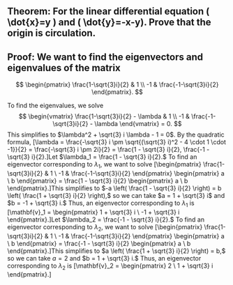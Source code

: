 ## Theorem: For the linear differential equation \( \dot{x}=y \) and \( \dot{y}=-x-y). Prove that the origin is circulation.


## Proof: We want to find the eigenvectors and eigenvalues of the matrix 
$$
\begin{pmatrix}
\frac{1-\sqrt{3}i}{2} & 1 \\
-1 & \frac{-1-\sqrt{3}i}{2}
\end{pmatrix}.
$$

To find the eigenvalues, we solve 
$$
\begin{vmatrix}
\frac{1-\sqrt{3}i}{2} - \lambda & 1 \\
-1 & \frac{-1-\sqrt{3}i}{2} - \lambda
\end{vmatrix} = 0.
$$
This simplifies to $\lambda^2 + \sqrt{3} i \lambda - 1 = 0$.  By the quadratic formula,
\[\lambda = \frac{-\sqrt{3} i \pm \sqrt{(\sqrt{3} i)^2 - 4 \cdot 1 \cdot -1}}{2} = \frac{-\sqrt{3} i \pm 2i}{2} = \frac{1 - \sqrt{3} i}{2}, \frac{-1 - \sqrt{3} i}{2}.\]Let $\lambda_1 = \frac{1 - \sqrt{3} i}{2}.$  To find an eigenvector corresponding to $\lambda_1,$ we want to solve
\[\begin{pmatrix}
\frac{1-\sqrt{3}i}{2} & 1 \\
-1 & \frac{-1-\sqrt{3}i}{2}
\end{pmatrix} \begin{pmatrix} a \\ b \end{pmatrix} = \frac{1 - \sqrt{3} i}{2} \begin{pmatrix} a \\ b \end{pmatrix}.\]This simplifies to $-a \left( \frac{1 - \sqrt{3} i}{2} \right) = b \left( \frac{1 + \sqrt{3} i}{2} \right),$ so we can take $a = 1 + \sqrt{3} i$ and $b = -1 + \sqrt{3} i.$  Thus, an eigenvector corresponding to $\lambda_1$ is
\[\mathbf{v}_1 = \begin{pmatrix} 1 + \sqrt{3} i \\ -1 + \sqrt{3} i \end{pmatrix}.\]Let $\lambda_2 = \frac{-1 - \sqrt{3} i}{2}.$  To find an eigenvector corresponding to $\lambda_2,$ we want to solve
\[\begin{pmatrix}
\frac{1-\sqrt{3}i}{2} & 1 \\
-1 & \frac{-1-\sqrt{3}i}{2}
\end{pmatrix} \begin{pmatrix} a \\ b \end{pmatrix} = \frac{-1 - \sqrt{3} i}{2} \begin{pmatrix} a \\ b \end{pmatrix}.\]This simplifies to $a \left( \frac{1 + \sqrt{3} i}{2} \right) = b,$ so we can take $a = 2$ and $b = 1 + \sqrt{3} i.$  Thus, an eigenvector corresponding to $\lambda_2$ is
\[\mathbf{v}_2 = \begin{pmatrix} 2 \\ 1 + \sqrt{3} i \end{pmatrix}.\]
